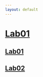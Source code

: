 ```yaml
---
layout: default
---
```


# <a href="Lab01.html">Lab01</a>

## [Lab01](Lab01.html)

## [Lab02](Lab02.html)
